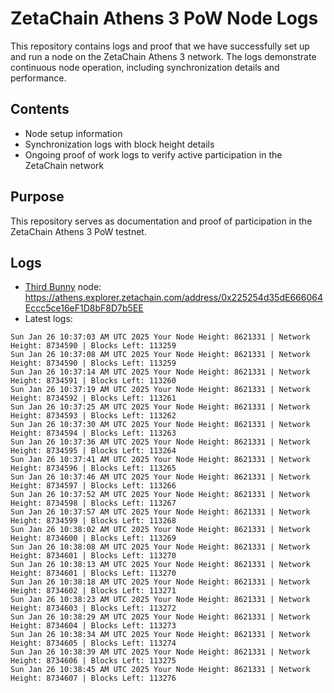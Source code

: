 # ZetaChain Athens 3 PoW Node Logs
This repository contains logs and proof that we have successfully set up and run a node on the ZetaChain Athens 3 network. The logs demonstrate continuous node operation, including synchronization details and performance.

## Contents
- Node setup information
- Synchronization logs with block height details
- Ongoing proof of work logs to verify active participation in the ZetaChain network

## Purpose
This repository serves as documentation and proof of participation in the ZetaChain Athens 3 PoW testnet.

## Logs

- [Third Bunny](https://thirdbunny.xyz/) node: https://athens.explorer.zetachain.com/address/0x225254d35dE666064Eccc5ce16eF1D8bF8D7b5EE
- Latest logs:
```
Sun Jan 26 10:37:03 AM UTC 2025 Your Node Height: 8621331 | Network Height: 8734590 | Blocks Left: 113259
Sun Jan 26 10:37:08 AM UTC 2025 Your Node Height: 8621331 | Network Height: 8734590 | Blocks Left: 113259
Sun Jan 26 10:37:14 AM UTC 2025 Your Node Height: 8621331 | Network Height: 8734591 | Blocks Left: 113260
Sun Jan 26 10:37:19 AM UTC 2025 Your Node Height: 8621331 | Network Height: 8734592 | Blocks Left: 113261
Sun Jan 26 10:37:25 AM UTC 2025 Your Node Height: 8621331 | Network Height: 8734593 | Blocks Left: 113262
Sun Jan 26 10:37:30 AM UTC 2025 Your Node Height: 8621331 | Network Height: 8734594 | Blocks Left: 113263
Sun Jan 26 10:37:36 AM UTC 2025 Your Node Height: 8621331 | Network Height: 8734595 | Blocks Left: 113264
Sun Jan 26 10:37:41 AM UTC 2025 Your Node Height: 8621331 | Network Height: 8734596 | Blocks Left: 113265
Sun Jan 26 10:37:46 AM UTC 2025 Your Node Height: 8621331 | Network Height: 8734597 | Blocks Left: 113266
Sun Jan 26 10:37:52 AM UTC 2025 Your Node Height: 8621331 | Network Height: 8734598 | Blocks Left: 113267
Sun Jan 26 10:37:57 AM UTC 2025 Your Node Height: 8621331 | Network Height: 8734599 | Blocks Left: 113268
Sun Jan 26 10:38:02 AM UTC 2025 Your Node Height: 8621331 | Network Height: 8734600 | Blocks Left: 113269
Sun Jan 26 10:38:08 AM UTC 2025 Your Node Height: 8621331 | Network Height: 8734601 | Blocks Left: 113270
Sun Jan 26 10:38:13 AM UTC 2025 Your Node Height: 8621331 | Network Height: 8734601 | Blocks Left: 113270
Sun Jan 26 10:38:18 AM UTC 2025 Your Node Height: 8621331 | Network Height: 8734602 | Blocks Left: 113271
Sun Jan 26 10:38:23 AM UTC 2025 Your Node Height: 8621331 | Network Height: 8734603 | Blocks Left: 113272
Sun Jan 26 10:38:29 AM UTC 2025 Your Node Height: 8621331 | Network Height: 8734604 | Blocks Left: 113273
Sun Jan 26 10:38:34 AM UTC 2025 Your Node Height: 8621331 | Network Height: 8734605 | Blocks Left: 113274
Sun Jan 26 10:38:39 AM UTC 2025 Your Node Height: 8621331 | Network Height: 8734606 | Blocks Left: 113275
Sun Jan 26 10:38:45 AM UTC 2025 Your Node Height: 8621331 | Network Height: 8734607 | Blocks Left: 113276
```

